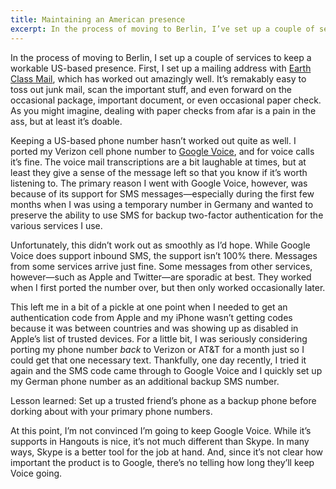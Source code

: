```yaml
---
title: Maintaining an American presence
excerpt: In the process of moving to Berlin, I’ve set up a couple of services to keep a workable US-based presence. One of these has worked out superbly. The other hasn’t worked out as well.
---
```


In the process of moving to Berlin, I set up a couple of services to keep a workable US-based presence. First, I set up a mailing address with [Earth Class Mail](https://www.earthclassmail.com), which has worked out amazingly well. It’s remakably easy to toss out junk mail, scan the important stuff, and even forward on the occasional package, important document, or even occasional paper check. As you might imagine, dealing with paper checks from afar is a pain in the ass, but at least it’s doable.

Keeping a US-based phone number hasn’t worked out quite as well. I ported my Verizon cell phone number to [Google Voice](http://google.com/voice), and for voice calls it’s fine. The voice mail transcriptions are a bit laughable at times, but at least they give a sense of the message left so that you know if it’s worth listening to. The primary reason I went with Google Voice, however, was because of its support for SMS messages—especially during the first few months when I was using a temporary number in Germany and wanted to preserve the ability to use SMS for backup two-factor authentication for the various services I use.

Unfortunately, this didn’t work out as smoothly as I’d hope. While Google Voice does support inbound SMS, the support isn’t 100% there. Messages from some services arrive just fine. Some messages from other services, however—such as Apple and Twitter—are sporadic at best. They worked when I first ported the number over, but then only worked occasionally later.

This left me in a bit of a pickle at one point when I needed to get an authentication code from Apple and my iPhone wasn’t getting codes because it was between countries and was showing up as disabled in Apple’s list of trusted devices. For a little bit, I was seriously considering porting my phone number *back* to Verizon or AT&T for a month just so I could get that one necessary text. Thankfully, one day recently, I tried it again and the SMS code came through to Google Voice and I quickly set up my German phone number as an additional backup SMS number.

Lesson learned: Set up a trusted friend’s phone as a backup phone before dorking about with your primary phone numbers.

At this point, I’m not convinced I’m going to keep Google Voice. While it’s supports in Hangouts is nice, it’s not much different than Skype. In many ways, Skype is a better tool for the job at hand. And, since it’s not clear how important the product is to Google, there’s no telling how long they’ll keep Voice going.
